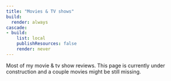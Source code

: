 ```yaml
---
title: "Movies & TV shows"
build:
  render: always
cascade:
- build:
    list: local
    publishResources: false
    render: never
---
```


Most of my movie & tv show reviews. This page is currently under construction and a couple movies might be still missing.